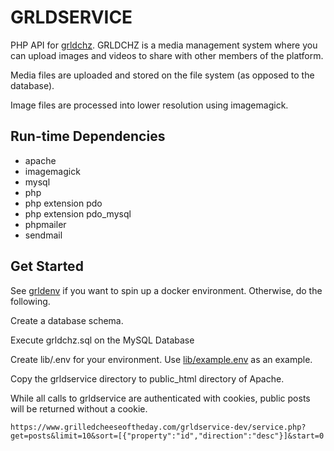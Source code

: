 # GRLDSERVICE

PHP API for [grldchz](https://github.com/grldchz/grldchz-ts).  GRLDCHZ is a media management system where you can upload images and videos to share with other members of the platform.

Media files are uploaded and stored on the file system (as opposed to the database). 

Image files are processed into lower resolution using imagemagick.

## Run-time Dependencies

* apache
* imagemagick
* mysql
* php
* php extension pdo
* php extension pdo_mysql
* phpmailer
* sendmail

## Get Started

See [grldenv](https://github.com/grldchz/grldenv) if you want to spin up a docker environment.  Otherwise, do the following.

Create a database schema.

Execute grldchz.sql on the MySQL Database

Create lib/.env for your environment.  Use [lib/example.env](lib/example.env) as an example.

Copy the grldservice directory to public_html directory of Apache.

While all calls to grldservice are authenticated with cookies, public posts will be returned without a cookie.

```
https://www.grilledcheeseoftheday.com/grldservice-dev/service.php?get=posts&limit=10&sort=[{"property":"id","direction":"desc"}]&start=0
```
